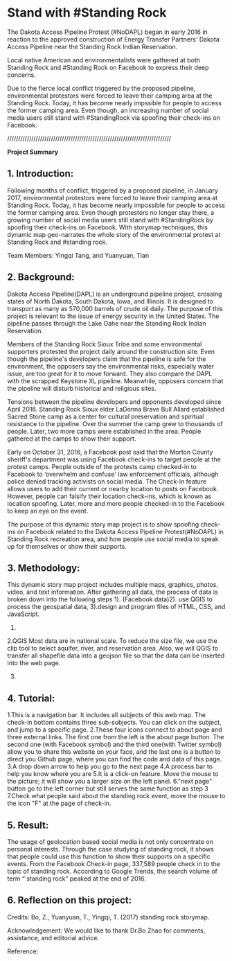 # Stand with #Standing Rock

The Dakota Access Pipeline Protest (#NoDAPL) began in early 2016 in reaction to the approved construction of Energy Transfer Partners' Dakota Access Pipeline near the Standing Rock Indian Reservation.

Local native American and environmentalists were gathered at both Standing Rock and #Standing Rock on Facebook to express their deep concerns.

Due to the fierce local conflict triggered by the proposed pipeline, environmental protestors were forced to leave their camping area at the Standing Rock. Today, it has become nearly impssible for people to access the former camping area. Even though, an increasing number of social media users still stand with #StandingRock via spoofing their check-ins on Facebook.

///////////////////////////////////////////////////////////////////////////

**Project Summary**
 
## 1. Introduction: 
Following months of conflict, triggered by a proposed pipeline, in January 2017, environmental protestors were forced to leave their camping area at Standing Rock. Today, it has become nearly impossible for people to access the former camping area. Even though protestors no longer stay there, a growing number of social media users still stand with #StandingRock by spoofing their check-ins on Facebook. With storymap techniques, this dynamic map geo-narrates the whole story of the environmental protest at Standing Rock and #standing rock.
 
Team Members:  Yingqi Tang, and Yuanyuan, Tian 
 
## 2. Background:
 
Dakota Access Pipeline(DAPL) is an underground pipeline project, crossing states of North Dakota, South Dakota, Iowa, and Illinois. It is designed to transport as many as 570,000 barrels of crude oil daily. The purpose of this project is relevant to the issue of energy security in the United States. The pipeline passes through the Lake Oahe near the Standing Rock Indian Reservation. 
 
Members of the Standing Rock Sioux Tribe and some environmental supporters protested the project daily around the construction site. Even though the pipeline's developers claim that the pipeline is safe for the environment, the opposers say the environmental risks, especially water issue, are too great for it to move forward. They also compare the DAPL with the scrapped Keystone XL pipeline. Meanwhile, opposers concern that the pipeline will disturb historical and religious sites. 
 
Tensions between the pipeline developers and opponents developed since April 2016. Standing Rock Sioux elder LaDonna Brave Bull Allard established Sacred Stone camp as a center for cultural preservation and spiritual resistance to the pipeline. Over the summer the camp grew to thousands of people. Later, two more camps were established in the area. People gathered at the camps to show their support.  
 
Early on October 31, 2016, a Facebook post said that the Morton County sheriff's department was using Facebook check-ins to target people at the protest camps. People outside of the protests camp checked-in to Facebook to ‘overwhelm and confuse' law enforcement officials, although police denied tracking activists on social media. The Check-in feature allows users to add their current or nearby location to posts on Facebook. However, people can falsify their location check-ins, which is known as location spoofing. Later, more and more people checked-in to the Facebook to keep an eye on the event. 
 
The purpose of this dynamic story map project is to show spoofing check-ins on Facebook related to the Dakota Access Pipeline Protest(#NoDAPL)  in Standing Rock recreation area, and how people use social media to speak up for themselves or show their supports. 
 
## 3. Methodology:
This dynamic story map project includes multiple maps, graphics, photos, video, and text information. After gathering all data, the process of data is broken down into the following steps 1). (Facebook data)2). use QGIS to process the geospatial data, 3).design and program files of HTML, CSS, and JavaScript.  
 
1.
 
2.QGIS
Most data are in national scale. To reduce the size file, we use the clip tool to select aquifer, river, and reservation area. Also, we will QGIS to transfer all shapefile data into a geojson file so that the data can be inserted into the web page.
 
3.
 
 
 
 
## 4. Tutorial:
1.This is a navigation bar. It includes all subjects of this web map. The check-in bottom contains three sub-subjects. You can click on the subject, and jump to a specific page. 
2.These four icons connect to about page and three external links. The first one from the left is the about page button. The second one (with Facebook symbol) and the third one(with Twitter symbol) allow you to share this website on your face, and the last one is a button to direct you Github page, where you can find the code and data of this page. 
3.A drop down arrow to help you go to the next page
4.A process bar to help you know where you are 
5.It is a click-on feature. Move the mouse to the picture; it will show you a larger size on the left panel. 
6."next page" button go to the left corner but still serves the same function as step 3
7.Check what people said about the standing rock event, move the mouse to the icon "F" at the page of check-in. 
 



 
## 5. Result:
The usage of geolocation based social media is not only concentrate on personal interests. Through the case studying of standing rock, it shows that people could use this function to show their supports on a specific events. From the Facebook Check-in page, 337,589 people check in to the topic of standing rock. According to Google Trends, the search volume of term “ standing rock” peaked at the end of 2016. 
 
 
## 6. Reflection on this project:
 
Credits: Bo, Z., Yuanyuan, T., Yingqi, T.  (2017) standing rock storymap.
 
Acknowledgement:
We would like to thank Dr.Bo Zhao for comments, assistance, and editorial advice.
 
 
Reference:

